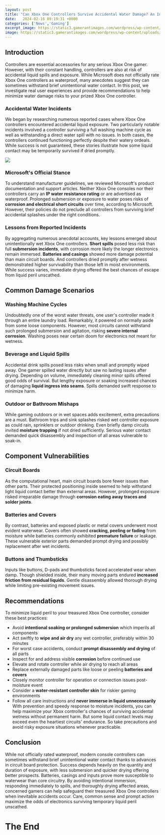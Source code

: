 ```yaml
---
layout: post
title: "Can Xbox One Controllers Survive Accidental Water Damage? An In-Depth Investigation"
date:   2024-02-16 09:19:31 +0000
categories: ['News','Gaming']
excerpt_image: https://static3.gamerantimages.com/wordpress/wp-content/uploads/2021/07/broken-xbox-controller-in-shambles.jpg
image: https://static3.gamerantimages.com/wordpress/wp-content/uploads/2021/07/broken-xbox-controller-in-shambles.jpg
---
```


## Introduction
Controllers are essential accessories for any serious Xbox One gamer. However, with their constant handling, controllers are also at risk of accidental liquid spills and exposure. While Microsoft does not officially rate Xbox One controllers as waterproof, many anecdotes suggest they can sometimes withstand brief unintentional water contact. In this post, we investigate real user experiences and provide recommendations to help minimize water damage risks to your prized Xbox One controller. 
### Accidental Water Incidents 
We began by researching numerous reported cases where Xbox One controllers encountered accidental liquid exposure. Two particularly notable incidents involved a controller surviving a full washing machine cycle as well as withstanding a direct water spill with no issues. In both cases, the controllers continued functioning perfectly despite their watery ordeals. While success is not guaranteed, these stories illustrate how some liquid contact may be temporarily survived if dried promptly.

![](https://static3.gamerantimages.com/wordpress/wp-content/uploads/2021/07/broken-xbox-controller-in-shambles.jpg)
### Microsoft's Official Stance
To understand manufacturer guidelines, we reviewed Microsoft's product documentation and support articles. Neither Xbox One consoles nor their controllers carry an **IP water resistance rating** or are advertised as waterproof. Prolonged submersion or exposure to water poses risks of **corrosion and electrical short circuits** over time, according to Microsoft. However, their policies do not preclude all controllers from surviving brief accidental splashes under the right conditions. 
### Lessons from Reported Incidents
By aggregating numerous anecdotal accounts, key lessons emerged about unintentionally wet Xbox One controllers. **Short spills** posed less risk than full **submersion incidents**, with corrosion more likely the longer electronics remain immersed. **Batteries and casings** showed more damage potential than main circuit boards. And controllers dried promptly after wetness demonstrated higher survivability than those left in moist environments. While success varies, immediate drying offered the best chances of escape from liquid peril unscathed.
## Common Damage Scenarios 
### Washing Machine Cycles
Undoubtedly one of the worst water threats, one user's controller made it through an entire laundry load. Remarkably, it powered on normally aside from some loose components. However, most circuits cannot withstand such prolonged submersion and agitation, risking **severe internal corrosion**. Washing poses near certain doom for electronics not meant for wetness.
### Beverage and Liquid Spills
Accidental drink spills posed less risks when small and promptly wiped away. One gamer spilled water directly but saw no lasting issues after drying. Depending on volume, immediately cleaning minor spills offered good odds of survival. But lengthy exposure or soaking increased chances of damaging **liquid ingress into seams**. Spills demanded swift response to minimize harm. 
### Outdoor or Bathroom Mishaps  
While gaming outdoors or in wet spaces adds excitement, extra precautions are a must. Bathroom trips and sink splashes risked wet controller exposure as could rain, sprinklers or outdoor drinking. Even briefly damp circuits invited **moisture trapping** if not dried sufficiently. Serious water contact demanded quick disassembly and inspection of all areas vulnerable to soak-in.
## Component Vulnerabilities
### Circuit Boards
As the computational heart, main circuit boards bore fewer issues than other parts. Their protected positioning inside seemed to help withstand light liquid contact better than external areas. However, prolonged exposure risked irreparable damage through **corrosion eating away traces and solder joints**.
### Batteries and Covers
By contrast, batteries and exposed plastic or metal covers underwent most evident waterwear. Covers often showed **cracking, peeling or fading** from moisture while batteries commonly exhibited **premature failure** or leakage. These vulnerable exterior parts demanded prompt drying and possibly replacement after wet incidents. 
### Buttons and Thumbsticks 
Inputs like buttons, D-pads and thumbsticks faced accelerated wear when damp. Though shielded inside, their many moving parts endured **increased friction from residual liquids**. Gentle disassembly allowed thorough drying while limiting pre-existing movement issues.
## Recommendations
To minimize liquid peril to your treasured Xbox One controller, consider these best practices:
- Avoid **intentional soaking or prolonged submersion** which imperils all components 
- Act swiftly to **wipe and air dry** any wet controller, preferably within 30 minutes
- For worst case accidents, conduct **prompt disassembly and drying** of all parts
- Inspect for and address visible **corrosion** before continued use   
- Elevate and rotate controller while air drying to reach all areas
- Replace externally damaged parts like loose or peeling **batteries and covers**
- Closely monitor controller for operation or connection issues post-moisture event
- Consider a **water-resistant controller skin** for riskier gaming environments
- Follow all care instructions and **never immerse in liquid unnecessarily**
With prevention and speedy response to moisture incidents, you can help maximize your Xbox controller's chances of surviving accidental wetness without permanent harm. But some liquid contact levels may exceed even the heartiest circuits' endurance. So take precautions and avoid risky exposure situations whenever practicable.
## Conclusion 
While not officially rated waterproof, modern console controllers can sometimes withstand brief unintentional water contact thanks to advances in circuit board protection. Success depends heavily on the quantity and duration of exposure, with less submersion and quicker drying offering better prospects. Batteries, casings and inputs prove more susceptible to waterwear than core circuitry. By avoiding intentional immersion, responding immediately to spills, and thoroughly drying affected areas, concerned gamers can help safeguard their treasured Xbox One controllers when inevitable accidents occur. Care, common sense and prompt action maximize the odds of electronics surviving temporary liquid peril unscathed.
# The End